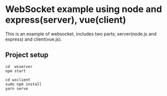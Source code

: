 # WebSocket example using node and express(server), vue(client)
This is an example of websocket, includes two parts; server(node.js and express) and client(vue.js).

## Project setup
```
cd  wsserver
npm start

cd wsclient
sudo npm install
yarn serve
```
